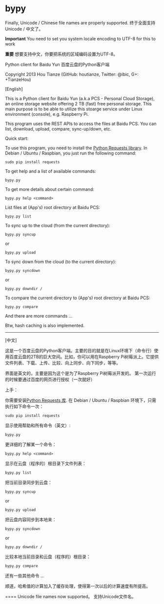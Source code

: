 bypy
====

Finally, Unicode / Chinese file names are properly supported. 终于全面支持Unicode / 中文了。

**Important** You need to set you system locale encoding to UTF-8 for this to work

**重要** 想要支持中文，你要把系统的区域编码设置为UTF-8。

Python client for Baidu Yun 百度云盘的Python客户端

Copyright 2013 Hou Tianze (GitHub: houtianze, Twitter: @ibic, G+: +TianzeHou)

[English]

This is a Python client for Baidu Yun (a.k.a PCS - Personal Cloud Storage), an online storage website offering 2 TB (fast) free personal storage. This main purpose is to be able to utilize this stoarge service under Linux environment (console), e.g. Raspberry Pi.

This program uses the REST APIs to access the files at Baidu PCS. You can list, download, upload, compare, sync-up/down, etc.

Quick start:

To use this program, you need to install the [Python Requests library](http://www.python-requests.org/). In Debian / Ubuntu / Raspbian, you just run the following command:
```
sudo pip install requests
```

To get help and a list of available commands:
```
bypy.py
```

To get more details about certain command:

```
bypy.py help <command>
```

List files at (App's) root directory at Baidu PCS:
```
bypy.py list
```

To sync up to the cloud (from the current directory):
```
bypy.py syncup
```
or
```
bypy.py upload
```

To sync down from the cloud (to the current directory):
```
bypy.py syncdown
```
or
```
bypy.py downdir /
```

To compare the current directory to (App's) root directory at Baidu PCS:
```
bypy.py compare
```

And there are more commands ...

Btw, hash caching is also implemented.

----
[中文]

这是一个百度云盘的Python客户端。主要的目的就是在Linux环境下（命令行）使用百度云盘的2TB的巨大空间。比如，你可以用在Raspberry Pi树莓派上。它提供文件列表、下载、上传、比较、向上同步、向下同步，等等。

界面是英文的，主要是因为这个是为了Raspberry Pi树莓派开发的。
第一次运行的时候要通过百度的网页进行授权（一次就好）

上手：

你需要安装[Python Requests 库](http://www.python-requests.org/). 在 Debian / Ubuntu / Raspbian 环境下，只需执行如下命令一次：
```
sudo pip install requests
```

显示使用帮助和所有命令（英文）:
```
bypy.py
```

更详细的了解某一个命令：
```
bypy.py help <command>
```

显示在云盘（程序的）根目录下文件列表：
```
bypy.py list
```

把当前目录同步到云盘：
```
bypy.py syncup
```
or
```
bypy.py upload
```

把云盘内容同步到本地来：
```
bypy.py syncdown
```
or
```
bypy.py downdir /
```

比较本地当前目录和云盘（程序的）根目录：
```
bypy.py compare
```

还有一些其他命令 ...

顺道，哈希值的计算加入了缓存处理，使得第一次以后的计算速度有所提高。

====
Unicode file names now supported。 支持Unicode文件名。
